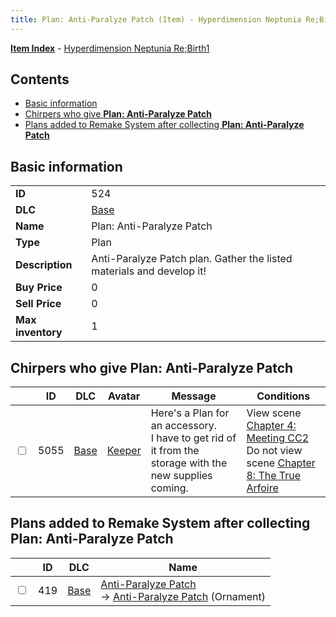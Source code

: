 ```yaml
---
title: Plan: Anti-Paralyze Patch (Item) - Hyperdimension Neptunia Re;Birth1
---
```


[**Item Index**](/neptunia/rb1/item/index.html) - [Hyperdimension Neptunia Re;Birth1](/neptunia/rb1)

## Contents

- [Basic information](#basic-information)
- [Chirpers who give **Plan: Anti-Paralyze Patch**](#chirpers-who-give-plan-anti-paralyze-patch)
- [Plans added to Remake System after collecting **Plan: Anti-Paralyze Patch**](#plans-added-to-remake-system-after-collecting-plan-anti-paralyze-patch)
## Basic information

|   |   |
| -- | -- |
| **ID** | 524 |
| **DLC** | [Base](/neptunia/rb1/dlc/1-base.html) |
| **Name** | Plan: Anti-Paralyze Patch |
| **Type** | Plan |
| **Description** | Anti-Paralyze Patch plan. Gather the listed materials and develop it! |
| **Buy Price** | 0 |
| **Sell Price** | 0 |
| **Max inventory** | 1 |


## Chirpers who give **Plan: Anti-Paralyze Patch**

|    | ID | DLC | Avatar | Message | Conditions |
| -- | -- | --- | ------ | ------- | ---------- |
| <input type="checkbox" id="rb1-chirper-event-1-5055" class="trackbox" /> | 5055 | [Base](/neptunia/rb1/dlc/1-base.html) | [Keeper](/neptunia/rb1/undefined/1-225-keeper.html) | Here's a Plan for an accessory.<br />I have to get rid of it from the storage with the new supplies coming. | View scene [Chapter 4: Meeting CC2](/neptunia/rb1/scene/1-406-chapter-4-meeting-cc2.html)<br />Do not view scene [Chapter 8: The True Arfoire](/neptunia/rb1/scene/1-807-chapter-8-the-true-arfoire.html) |


## Plans added to Remake System after collecting **Plan: Anti-Paralyze Patch**

|    | ID | DLC | Name |
| -- | -- | --- | ---- |
| <input type="checkbox" id="rb1-remake-1-419" class="trackbox" /> | 419 | [Base](/neptunia/rb1/dlc/1-base.html) | [Anti-Paralyze Patch](/neptunia/rb1/remake/1-419-anti-paralyze-patch.html)<br /> → [Anti-Paralyze Patch](/neptunia/rb1/item/1-2758-anti-paralyze-patch.html) (Ornament) |
